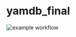 # yamdb_final
![example workflow](https://github.com/github/docs/actions/workflows/main.yml/badge.svg)
